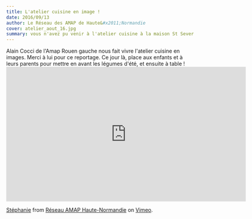 ```yaml
---
title: L'atelier cuisine en image ! 
date: 2016/09/13
author: Le Réseau des AMAP de Haute&#x2011;Normandie
cover: atelier_aout_16.jpg
summary: vous n'avez pu venir à l'atelier cuisine à la maison St Sever l'été dernière, Alain était là pour tourner une vidéo !
---
```


Alain Cocci de l'Amap Rouen gauche nous fait vivre l'atelier cuisine en images. Merci à lui pour ce reportage. Ce jour là, place aux enfants et à leurs parents pour mettre en avant les légumes d'été, et ensuite à table !  <iframe src="https://player.vimeo.com/video/185457419" width="640" height="360" frameborder="0" webkitallowfullscreen mozallowfullscreen allowfullscreen></iframe>
<p><a href="https://vimeo.com/185457419">St&eacute;phanie</a> from <a href="https://vimeo.com/user45933380">R&eacute;seau AMAP Haute-Normandie</a> on <a href="https://vimeo.com">Vimeo</a>.</p>